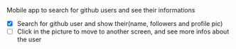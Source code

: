 Mobile app to search for github users and see their informations

- [X] Search for github user and show their(name, followers and profile pic)
- [ ] Click in the picture to move to another screen, and see more infos about the user
